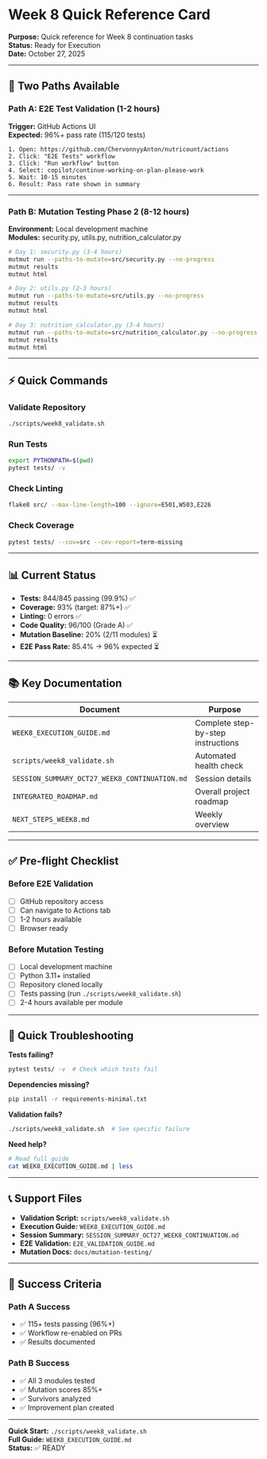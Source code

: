 # Week 8 Quick Reference Card

**Purpose:** Quick reference for Week 8 continuation tasks  
**Status:** Ready for Execution  
**Date:** October 27, 2025

---

## 🎯 Two Paths Available

### Path A: E2E Test Validation (1-2 hours)
**Trigger:** GitHub Actions UI  
**Expected:** 96%+ pass rate (115/120 tests)

```
1. Open: https://github.com/ChervonnyyAnton/nutricount/actions
2. Click: "E2E Tests" workflow
3. Click: "Run workflow" button
4. Select: copilot/continue-working-on-plan-please-work
5. Wait: 10-15 minutes
6. Result: Pass rate shown in summary
```

---

### Path B: Mutation Testing Phase 2 (8-12 hours)
**Environment:** Local development machine  
**Modules:** security.py, utils.py, nutrition_calculator.py

```bash
# Day 1: security.py (3-4 hours)
mutmut run --paths-to-mutate=src/security.py --no-progress
mutmut results
mutmut html

# Day 2: utils.py (2-3 hours)
mutmut run --paths-to-mutate=src/utils.py --no-progress
mutmut results
mutmut html

# Day 3: nutrition_calculator.py (3-4 hours)
mutmut run --paths-to-mutate=src/nutrition_calculator.py --no-progress
mutmut results
mutmut html
```

---

## ⚡ Quick Commands

### Validate Repository
```bash
./scripts/week8_validate.sh
```

### Run Tests
```bash
export PYTHONPATH=$(pwd)
pytest tests/ -v
```

### Check Linting
```bash
flake8 src/ --max-line-length=100 --ignore=E501,W503,E226
```

### Check Coverage
```bash
pytest tests/ --cov=src --cov-report=term-missing
```

---

## 📊 Current Status

- **Tests:** 844/845 passing (99.9%) ✅
- **Coverage:** 93% (target: 87%+) ✅
- **Linting:** 0 errors ✅
- **Code Quality:** 96/100 (Grade A) ✅
- **Mutation Baseline:** 20% (2/11 modules) ⏳
- **E2E Pass Rate:** 85.4% → 96% expected ⏳

---

## 📚 Key Documentation

| Document | Purpose |
|----------|---------|
| `WEEK8_EXECUTION_GUIDE.md` | Complete step-by-step instructions |
| `scripts/week8_validate.sh` | Automated health check |
| `SESSION_SUMMARY_OCT27_WEEK8_CONTINUATION.md` | Session details |
| `INTEGRATED_ROADMAP.md` | Overall project roadmap |
| `NEXT_STEPS_WEEK8.md` | Weekly overview |

---

## ✅ Pre-flight Checklist

### Before E2E Validation
- [ ] GitHub repository access
- [ ] Can navigate to Actions tab
- [ ] 1-2 hours available
- [ ] Browser ready

### Before Mutation Testing
- [ ] Local development machine
- [ ] Python 3.11+ installed
- [ ] Repository cloned locally
- [ ] Tests passing (run `./scripts/week8_validate.sh`)
- [ ] 2-4 hours available per module

---

## 🚨 Quick Troubleshooting

**Tests failing?**
```bash
pytest tests/ -v  # Check which tests fail
```

**Dependencies missing?**
```bash
pip install -r requirements-minimal.txt
```

**Validation fails?**
```bash
./scripts/week8_validate.sh  # See specific failure
```

**Need help?**
```bash
# Read full guide
cat WEEK8_EXECUTION_GUIDE.md | less
```

---

## 📞 Support Files

- **Validation Script:** `scripts/week8_validate.sh`
- **Execution Guide:** `WEEK8_EXECUTION_GUIDE.md`
- **Session Summary:** `SESSION_SUMMARY_OCT27_WEEK8_CONTINUATION.md`
- **E2E Validation:** `E2E_VALIDATION_GUIDE.md`
- **Mutation Docs:** `docs/mutation-testing/`

---

## 🎯 Success Criteria

### Path A Success
- ✅ 115+ tests passing (96%+)
- ✅ Workflow re-enabled on PRs
- ✅ Results documented

### Path B Success
- ✅ All 3 modules tested
- ✅ Mutation scores 85%+
- ✅ Survivors analyzed
- ✅ Improvement plan created

---

**Quick Start:** `./scripts/week8_validate.sh`  
**Full Guide:** `WEEK8_EXECUTION_GUIDE.md`  
**Status:** ✅ READY
